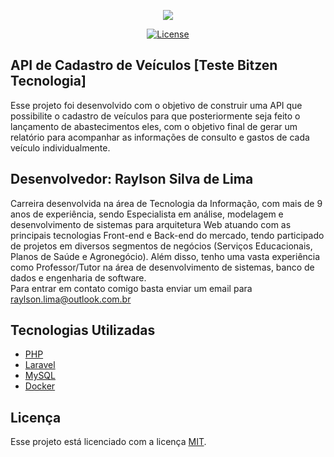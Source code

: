 <p align="center"><img src="https://bitzen.com.br/wp-content/uploads/2019/04/BITZEN-LOGO-NEW-COLORS-1.png"></p>

<p align="center">
<a href="https://packagist.org/packages/laravel/framework"><img src="https://poser.pugx.org/laravel/framework/license.svg" alt="License"></a>
</p>

## API de Cadastro de Veículos [Teste Bitzen Tecnologia]

Esse projeto foi desenvolvido com o objetivo de construir uma API que possibilite o cadastro de veículos para que posteriormente seja feito o lançamento de abastecimentos eles, com o objetivo final de gerar um relatório para acompanhar as informações de consulto e gastos de cada veículo individualmente. 


## Desenvolvedor: Raylson Silva de Lima

Carreira desenvolvida na área de Tecnologia da Informação, com mais de 9 anos de experiência, sendo Especialista em análise, modelagem e desenvolvimento de sistemas para arquitetura Web atuando com as principais tecnologias Front-end e Back-end do mercado, tendo participado de projetos em diversos segmentos de negócios (Serviços Educacionais, Planos de Saúde e Agronegócio). Além disso, tenho uma vasta experiência como Professor/Tutor na área de desenvolvimento de sistemas, banco de dados e engenharia de software.<br>
Para entrar em contato comigo basta enviar um email para [raylson.lima@outlook.com.br](raylson.lima@outlook.com.br)

## Tecnologias Utilizadas

- [PHP](https://www.php.net)
- [Laravel](https://laravel.com)
- [MySQL](https://www.mysql.com)
- [Docker](https://www.docker.com)

## Licença

Esse projeto está licenciado com a licença [MIT](https://opensource.org/licenses/MIT).